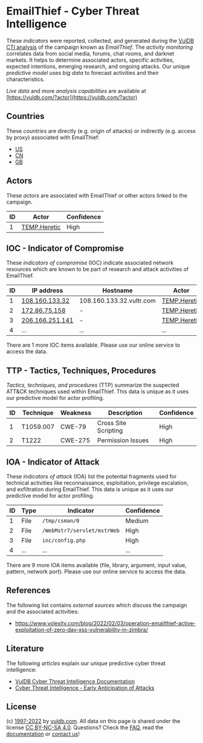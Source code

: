 # EmailThief - Cyber Threat Intelligence

These _indicators_ were reported, collected, and generated during the [VulDB CTI analysis](https://vuldb.com/?kb.cti) of the campaign known as _EmailThief_. The _activity monitoring_ correlates data from social media, forums, chat rooms, and darknet markets. It helps to determine associated actors, specific activities, expected intentions, emerging research, and ongoing attacks. Our unique _predictive model_ uses _big data_ to forecast activities and their characteristics.

_Live data_ and more _analysis capabilities_ are available at [https://vuldb.com/?actor](https://vuldb.com/?actor)

## Countries

These _countries_ are directly (e.g. origin of attacks) or indirectly (e.g. access by proxy) associated with EmailThief:

* [US](https://vuldb.com/?country.us)
* [CN](https://vuldb.com/?country.cn)
* [GB](https://vuldb.com/?country.gb)

## Actors

These _actors_ are associated with EmailThief or other actors linked to the campaign.

ID | Actor | Confidence
-- | ----- | ----------
1 | [TEMP.Heretic](https://vuldb.com/?actor.temp.heretic) | High

## IOC - Indicator of Compromise

These _indicators of compromise_ (IOC) indicate associated network resources which are known to be part of research and attack activities of EmailThief.

ID | IP address | Hostname | Actor | Confidence
-- | ---------- | -------- | ----- | ----------
1 | [108.160.133.32](https://vuldb.com/?ip.108.160.133.32) | 108.160.133.32.vultr.com | [TEMP.Heretic](https://vuldb.com/?actor.temp.heretic) | Medium
2 | [172.86.75.158](https://vuldb.com/?ip.172.86.75.158) | - | [TEMP.Heretic](https://vuldb.com/?actor.temp.heretic) | High
3 | [206.166.251.141](https://vuldb.com/?ip.206.166.251.141) | - | [TEMP.Heretic](https://vuldb.com/?actor.temp.heretic) | High
4 | ... | ... | ... | ...

There are 1 more IOC items available. Please use our online service to access the data.

## TTP - Tactics, Techniques, Procedures

_Tactics, techniques, and procedures_ (TTP) summarize the suspected ATT&CK techniques used within EmailThief. This data is unique as it uses our predictive model for actor profiling.

ID | Technique | Weakness | Description | Confidence
-- | --------- | -------- | ----------- | ----------
1 | T1059.007 | CWE-79 | Cross Site Scripting | High
2 | T1222 | CWE-275 | Permission Issues | High

## IOA - Indicator of Attack

These _indicators of attack_ (IOA) list the potential fragments used for technical activities like reconnaissance, exploitation, privilege escalation, and exfiltration during EmailThief. This data is unique as it uses our predictive model for actor profiling.

ID | Type | Indicator | Confidence
-- | ---- | --------- | ----------
1 | File | `/tmp/csman/0` | Medium
2 | File | `/WebMstr7/servlet/mstrWeb` | High
3 | File | `inc/config.php` | High
4 | ... | ... | ...

There are 9 more IOA items available (file, library, argument, input value, pattern, network port). Please use our online service to access the data.

## References

The following list contains _external sources_ which discuss the campaign and the associated activities:

* https://www.volexity.com/blog/2022/02/03/operation-emailthief-active-exploitation-of-zero-day-xss-vulnerability-in-zimbra/

## Literature

The following _articles_ explain our unique predictive cyber threat intelligence:

* [VulDB Cyber Threat Intelligence Documentation](https://vuldb.com/?kb.cti)
* [Cyber Threat Intelligence - Early Anticipation of Attacks](https://www.scip.ch/en/?labs.20201022)

## License

(c) [1997-2022](https://vuldb.com/?kb.changelog) by [vuldb.com](https://vuldb.com/?kb.about). All data on this page is shared under the license [CC BY-NC-SA 4.0](https://creativecommons.org/licenses/by-nc-sa/4.0/). Questions? Check the [FAQ](https://vuldb.com/?kb.faq), read the [documentation](https://vuldb.com/?kb) or [contact us](https://vuldb.com/?contact)!

